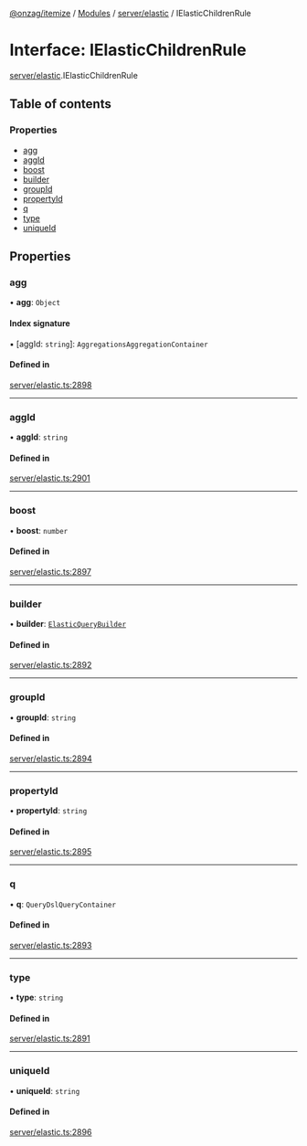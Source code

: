 [@onzag/itemize](../README.md) / [Modules](../modules.md) / [server/elastic](../modules/server_elastic.md) / IElasticChildrenRule

# Interface: IElasticChildrenRule

[server/elastic](../modules/server_elastic.md).IElasticChildrenRule

## Table of contents

### Properties

- [agg](server_elastic.IElasticChildrenRule.md#agg)
- [aggId](server_elastic.IElasticChildrenRule.md#aggid)
- [boost](server_elastic.IElasticChildrenRule.md#boost)
- [builder](server_elastic.IElasticChildrenRule.md#builder)
- [groupId](server_elastic.IElasticChildrenRule.md#groupid)
- [propertyId](server_elastic.IElasticChildrenRule.md#propertyid)
- [q](server_elastic.IElasticChildrenRule.md#q)
- [type](server_elastic.IElasticChildrenRule.md#type)
- [uniqueId](server_elastic.IElasticChildrenRule.md#uniqueid)

## Properties

### agg

• **agg**: `Object`

#### Index signature

▪ [aggId: `string`]: `AggregationsAggregationContainer`

#### Defined in

[server/elastic.ts:2898](https://github.com/onzag/itemize/blob/a24376ed/server/elastic.ts#L2898)

___

### aggId

• **aggId**: `string`

#### Defined in

[server/elastic.ts:2901](https://github.com/onzag/itemize/blob/a24376ed/server/elastic.ts#L2901)

___

### boost

• **boost**: `number`

#### Defined in

[server/elastic.ts:2897](https://github.com/onzag/itemize/blob/a24376ed/server/elastic.ts#L2897)

___

### builder

• **builder**: [`ElasticQueryBuilder`](../classes/server_elastic.ElasticQueryBuilder.md)

#### Defined in

[server/elastic.ts:2892](https://github.com/onzag/itemize/blob/a24376ed/server/elastic.ts#L2892)

___

### groupId

• **groupId**: `string`

#### Defined in

[server/elastic.ts:2894](https://github.com/onzag/itemize/blob/a24376ed/server/elastic.ts#L2894)

___

### propertyId

• **propertyId**: `string`

#### Defined in

[server/elastic.ts:2895](https://github.com/onzag/itemize/blob/a24376ed/server/elastic.ts#L2895)

___

### q

• **q**: `QueryDslQueryContainer`

#### Defined in

[server/elastic.ts:2893](https://github.com/onzag/itemize/blob/a24376ed/server/elastic.ts#L2893)

___

### type

• **type**: `string`

#### Defined in

[server/elastic.ts:2891](https://github.com/onzag/itemize/blob/a24376ed/server/elastic.ts#L2891)

___

### uniqueId

• **uniqueId**: `string`

#### Defined in

[server/elastic.ts:2896](https://github.com/onzag/itemize/blob/a24376ed/server/elastic.ts#L2896)
